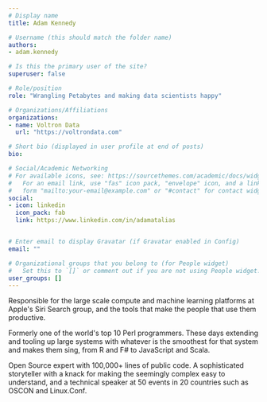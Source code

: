 ```yaml
---
# Display name
title: Adam Kennedy

# Username (this should match the folder name)
authors:
- adam.kennedy

# Is this the primary user of the site?
superuser: false

# Role/position
role: "Wrangling Petabytes and making data scientists happy"

# Organizations/Affiliations
organizations:
- name: Voltron Data
  url: "https://voltrondata.com"

# Short bio (displayed in user profile at end of posts)
bio: 

# Social/Academic Networking
# For available icons, see: https://sourcethemes.com/academic/docs/widgets/#icons
#   For an email link, use "fas" icon pack, "envelope" icon, and a link in the
#   form "mailto:your-email@example.com" or "#contact" for contact widget.
social:
- icon: linkedin
  icon_pack: fab
  link: https://www.linkedin.com/in/adamatalias


# Enter email to display Gravatar (if Gravatar enabled in Config)
email: ""

# Organizational groups that you belong to (for People widget)
#   Set this to `[]` or comment out if you are not using People widget.  
user_groups: []
---
```


Responsible for the large scale compute and machine learning platforms at Apple's Siri Search group, and the tools that make the people that use them productive.

Formerly one of the world's top 10 Perl programmers. These days extending and tooling up large systems with whatever is the smoothest for that system and makes them sing, from R and F# to JavaScript and Scala.

Open Source expert with 100,000+ lines of public code. A sophisticated storyteller with a knack for making the seemingly complex easy to understand, and a technical speaker at 50 events in 20 countries such as OSCON and Linux.Conf.